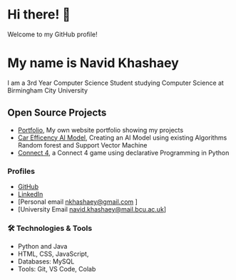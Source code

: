 # Hi there! 👋

Welcome to my GitHub profile! 

# My name is Navid Khashaey 
I am a 3rd Year Computer Science Student studying Computer Science at Birmingham City University

## Open Source Projects
- [Portfolio](https://github.com/Navid-Khashaey/Website-Portfolio), My own website portfolio showing my projects
- [Car Efficency AI Model](https://github.com/Navid-Khashaey/CarEconomy-AI-Model), Creating an AI Model using existing Algorithms Random forest and Support Vector Machine
- [Connect 4](https://github.com/Navid-Khashaey/Connect4-), a Connect 4 game using declarative Programming in Python


### Profiles
- [GitHub](https://github.com/navidkhashaey/)
- [LinkedIn](https://linkedin.com/in/navidkhashaey/)
- [Personal email nkhashaey@gmail.com ]
- [University Email navid.khashaey@mail.bcu.ac.uk]

### 🛠️ Technologies & Tools
- Python and Java
- HTML, CSS, JavaScript,
- Databases: MySQL 
- Tools: Git, VS Code, Colab
